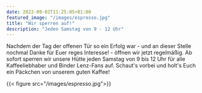 ```yaml
---
date: 2022-09-02T11:25:05+01:00
featured_image: "/images/espresso.jpg"
title: "Wir sperren auf!"
description: "Jeden Samstag von 9 - 12 Uhr"
---
```


Nachdem der Tag der offenen Tür so ein Erfolg war - und an dieser Stelle nochmal Danke für Euer reges Interesse! - öffnen wir jetzt regelmäßig.
Ab sofort sperren wir unsere Hütte jeden Samstag von 9 bis 12 Uhr für alle Kaffeeliebhaber und Binder Lenz-Fans auf.
Schaut's vorbei und holt's Euch ein Päckchen von unserem guten Kaffee!

{{< figure src="/images/espresso.jpg">}}
